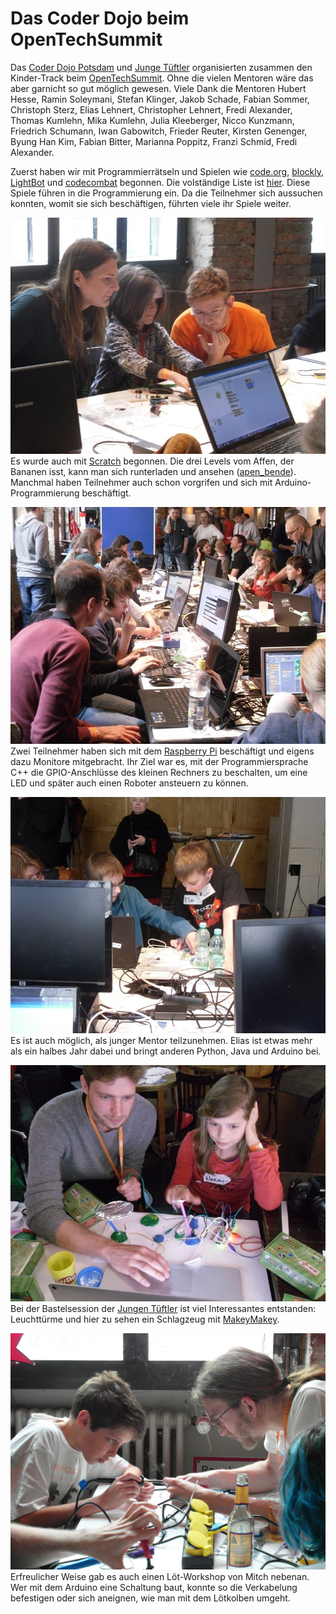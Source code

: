 Das Coder Dojo beim OpenTechSummit
==================================

Das [Coder Dojo Potsdam](http://zen.coderdojo.com/dojo/861) und [Junge Tüftler](http://junge-tueftler.de/) organisierten zusammen den Kinder-Track beim [OpenTechSummit](http://opentechsummit.net/). Ohne die vielen Mentoren wäre das aber garnicht so gut möglich gewesen. Viele Dank die Mentoren Hubert Hesse, Ramin Soleymani, Stefan Klinger, Jakob Schade, Fabian Sommer, Christoph Sterz, Elias Lehnert, Christopher Lehnert, Fredi Alexander, Thomas Kumlehn, Mika Kumlehn, Julia Kleeberger, Nicco Kunzmann, Friedrich Schumann, Iwan Gabowitch, Frieder Reuter, Kirsten Genenger, Byung Han Kim, Fabian Bitter, Marianna Poppitz, Franzi Schmid, Fredi Alexander.

Zuerst haben wir mit Programmierrätseln und Spielen wie [code.org](http://code.org), [blockly](https://blockly-games.appspot.com/?lang=en), [LightBot](https://coderdojo.com/lightbot-coderdojo-edition/) und [codecombat](http://codecombat.com/) begonnen. Die volständige Liste ist [hier](http://tinyurl.com/ots15-kids). Diese Spiele führen in die Programmierung ein. Da die Teilnehmer sich aussuchen konnten, womit sie sich beschäftigen, führten viele ihr Spiele weiter.

![](bilder/ChristopherLehnert/SDC12093.JPG)  
Es wurde auch mit [Scratch](http://scratch.mit.edu/) begonnen. Die drei Levels vom Affen, der Bananen isst, kann man sich runterladen und ansehen ([apen_bende](https://github.com/CoderDojoPotsdam/projects/tree/be6940b3346088a3b66ec42353ce62eb0a3d49e0/Scratch%20Projects)). Manchmal haben Teilnehmer auch schon vorgrifen und sich mit Arduino-Programmierung beschäftigt.













![](bilder/ChristopherLehnert/SDC12101.JPG)  
Zwei Teilnehmer haben sich mit dem [Raspberry Pi](http://www.raspberrypi.org/) beschäftigt und eigens dazu Monitore mitgebracht. Ihr Ziel war es, mit der Programmiersprache C++ die GPIO-Anschlüsse des kleinen Rechners zu beschalten, um eine LED und später auch einen Roboter ansteuern zu können.














![](bilder/ChristopherLehnert/SDC12104.JPG)  
Es ist auch möglich, als junger Mentor teilzunehmen. Elias ist etwas mehr als ein halbes Jahr dabei und bringt anderen Python, Java und Arduino bei.













![](bilder/ChristopherLehnert/SDC12113.JPG)  
Bei der Bastelsession der [Jungen Tüftler](http://junge-tueftler.de/) ist viel Interessantes entstanden: Leuchttürme und hier zu sehen ein Schlagzeug mit [MakeyMakey](http://www.makeymakey.com/).












![](bilder/juliakleeberger/loeten_beim_OTS.jpg)  
Erfreulicher Weise gab es auch einen Löt-Workshop von Mitch nebenan. Wer mit dem Arduino eine Schaltung baut, konnte so die Verkabelung befestigen oder sich aneignen, wie man mit dem Lötkolben umgeht.










